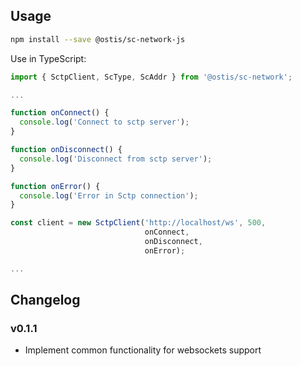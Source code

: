 ## Usage
```sh
npm install --save @ostis/sc-network-js
```

Use in TypeScript:
```TypeScript
import { SctpClient, ScType, ScAddr } from '@ostis/sc-network';

...

function onConnect() {
  console.log('Connect to sctp server');
}

function onDisconnect() {
  console.log('Disconnect from sctp server');
}

function onError() {
  console.log('Error in Sctp connection');
}

const client = new SctpClient('http://localhost/ws', 500,
                              onConnect,
                              onDisconnect,
                              onError);

...

```


## Changelog

### v0.1.1
- Implement common functionality for websockets support